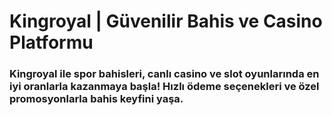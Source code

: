 # Kingroyal | Güvenilir Bahis ve Casino Platformu
### Kingroyal ile spor bahisleri, canlı casino ve slot oyunlarında en iyi oranlarla kazanmaya başla! Hızlı ödeme seçenekleri ve özel promosyonlarla bahis keyfini yaşa.
